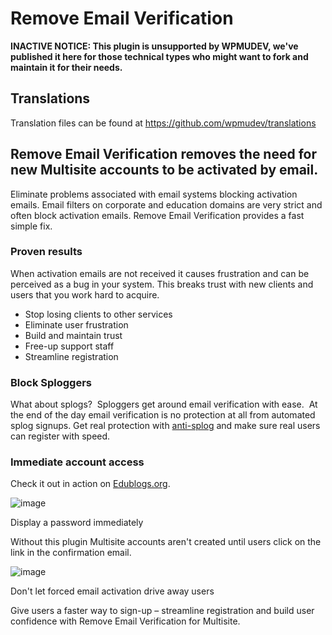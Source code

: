 # Remove Email Verification

**INACTIVE NOTICE: This plugin is unsupported by WPMUDEV, we've published it here for those technical types who might want to fork and maintain it for their needs.**

## Translations

Translation files can be found at https://github.com/wpmudev/translations

## Remove Email Verification removes the need for new Multisite accounts to be activated by email.

Eliminate problems associated with email systems blocking activation emails. Email filters on corporate and education domains are very strict and often block activation emails. Remove Email Verification provides a fast simple fix.

### Proven results

When activation emails are not received it causes frustration and can be perceived as a bug in your system. This breaks trust with new clients and users that you work hard to acquire.

*   Stop losing clients to other services
*   Eliminate user frustration
*   Build and maintain trust
*   Free-up support staff
*   Streamline registration

### Block Sploggers

What about splogs?  Sploggers get around email verification with ease.  At the end of the day email verification is no protection at all from automated splog signups. Get real protection with [anti-splog](http://premium.wpmudev.org/project/anti-splog/) and make sure real users can register with speed.

### Immediate account access

Check it out in action on [Edublogs.org](http://edublogs.org/signup/). 

![image](http://premium.wpmudev.org/wp-content/uploads/2009/05/email51.jpg)

 Display a password immediately

 Without this plugin Multisite accounts aren't created until users click on the link in the confirmation email. 

![image](http://premium.wpmudev.org/wp-content/uploads/2009/05/email52.jpg)

 Don't let forced email activation drive away users

 Give users a faster way to sign-up – streamline registration and build user confidence with Remove Email Verification for Multisite.
